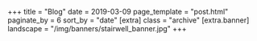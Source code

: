 +++
title = "Blog"
date = 2019-03-09
page_template = "post.html"
paginate_by = 6
sort_by = "date"
[extra]
class = "archive"
[extra.banner]
landscape = "/img/banners/stairwell_banner.jpg"
+++
